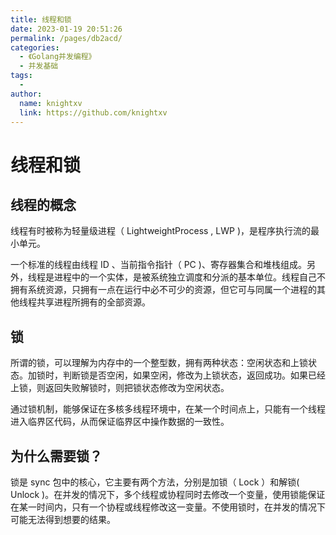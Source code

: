 ```yaml
---
title: 线程和锁
date: 2023-01-19 20:51:26
permalink: /pages/db2acd/
categories:
  - 《Golang并发编程》
  - 并发基础
tags:
  - 
author: 
  name: knightxv
  link: https://github.com/knightxv
---
```

# 线程和锁

## 线程的概念

线程有时被称为轻量级进程（ LightweightProcess , LWP )，是程序执行流的最小单元。

一个标准的线程由线程 ID 、当前指令指针（ PC )、寄存器集合和堆栈组成。另外，线程是进程中的一个实体，是被系统独立调度和分派的基本单位。线程自己不拥有系统资源，只拥有一点在运行中必不可少的资源，但它可与同属一个进程的其他线程共享进程所拥有的全部资源。

## 锁

所谓的锁，可以理解为内存中的一个整型数，拥有两种状态：空闲状态和上锁状态。加锁时，判断锁是否空闲，如果空闲，修改为上锁状态，返回成功。如果已经上锁，则返回失败解锁时，则把锁状态修改为空闲状态。

通过锁机制，能够保证在多核多线程环境中，在某一个时间点上，只能有一个线程进入临界区代码，从而保证临界区中操作数据的一致性。

## 为什么需要锁？

锁是 sync 包中的核心，它主要有两个方法，分别是加锁（ Lock ）和解锁( Unlock )。在并发的情况下，多个线程或协程同时去修改一个变量，使用锁能保证在某一时间内，只有一个协程或线程修改这一变量。不使用锁时，在并发的情况下可能无法得到想要的结果。
